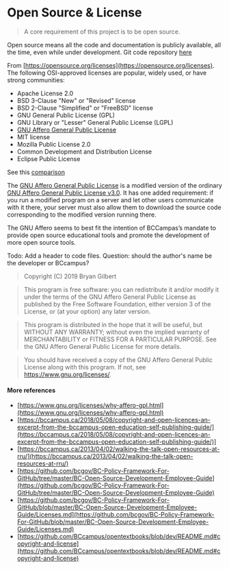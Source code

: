 # Open Source & License

> A core requirement of this project is to be open source.  

Open source means all the code and documentation is publicly available,
all the time, even while under development.
Git code repository [here](https://github.com/BCcampus/edehr)

From [https://opensource.org/licenses](https://opensource.org/licenses). The following OSI-approved licenses are popular, 
widely used, or have strong communities:

* Apache License 2.0
* BSD 3-Clause "New" or "Revised" license
* BSD 2-Clause "Simplified" or "FreeBSD" license
* GNU General Public License (GPL)
* GNU Library or "Lesser" General Public License (LGPL)
* [GNU Affero General Public License](https://choosealicense.com/licenses/agpl-3.0/)
* MIT license
* Mozilla Public License 2.0
* Common Development and Distribution License
* Eclipse Public License

See this [comparison](https://en.wikipedia.org/wiki/Comparison_of_free_and_open-source_software_licenses)

The [GNU Affero General Public License](https://choosealicense.com/licenses/agpl-3.0/) is a modified version of the 
ordinary [GNU Affero General Public License v3.0](https://choosealicense.com/licenses/gpl-3.0/). It has one added requirement: 
if you run a modified program on a server and let other users communicate with it there, your server must also allow 
them to download the source code corresponding to the modified version running there.

The GNU Affero seems to best fit the intention of BCCampas’s mandate to provide open source educational tools and promote 
the development of more open source tools.  

Todo: Add a header to code files.  Question: should the author's name be the developer or BCcampus?

 
> Copyright (C) 2019 Bryan Gilbert

> This program is free software: you can redistribute it and/or modify it under the terms of the GNU Affero General Public License as published by the Free Software Foundation, either version 3 of the License, or (at your option) any later version.

> This program is distributed in the hope that it will be useful, but WITHOUT ANY WARRANTY; without even the implied warranty of MERCHANTABILITY or FITNESS FOR A PARTICULAR PURPOSE. See the GNU Affero General Public License for more details.

> You should have received a copy of the GNU Affero General Public License along with this program. If not, see <https://www.gnu.org/licenses/>. 
  
#### More references
* [https://www.gnu.org/licenses/why-affero-gpl.html](https://www.gnu.org/licenses/why-affero-gpl.html)
* [https://bccampus.ca/2018/05/08/copyright-and-open-licences-an-excerpt-from-the-bccampus-open-education-self-publishing-guide/](https://bccampus.ca/2018/05/08/copyright-and-open-licences-an-excerpt-from-the-bccampus-open-education-self-publishing-guide/)]
* [https://bccampus.ca/2013/04/02/walking-the-talk-open-resources-at-rru/](https://bccampus.ca/2013/04/02/walking-the-talk-open-resources-at-rru/)
* [https://github.com/bcgov/BC-Policy-Framework-For-GitHub/tree/master/BC-Open-Source-Development-Employee-Guide](https://github.com/bcgov/BC-Policy-Framework-For-GitHub/tree/master/BC-Open-Source-Development-Employee-Guide)
* [https://github.com/bcgov/BC-Policy-Framework-For-GitHub/blob/master/BC-Open-Source-Development-Employee-Guide/Licenses.md](https://github.com/bcgov/BC-Policy-Framework-For-GitHub/blob/master/BC-Open-Source-Development-Employee-Guide/Licenses.md)
* [https://github.com/BCcampus/opentextbooks/blob/dev/README.md#copyright-and-license](https://github.com/BCcampus/opentextbooks/blob/dev/README.md#copyright-and-license) 